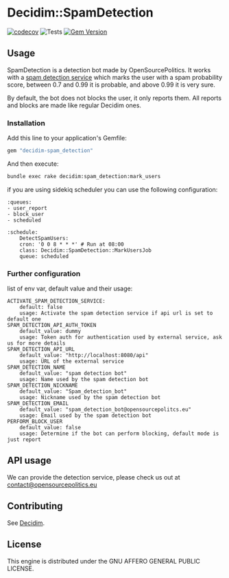 # Decidim::SpamDetection
[![codecov](https://codecov.io/gh/OpenSourcePolitics/decidim-spam_detection/branch/master/graph/badge.svg?token=eJu34XLlVu)](https://codecov.io/gh/OpenSourcePolitics/decidim-spam_detection)
![Tests](https://github.com/opensourcepolitics/decidim-spam_detection/actions/workflows/ci_cd.yml/badge.svg)
[![Gem Version](https://badge.fury.io/rb/decidim-spam_detection.svg)](https://badge.fury.io/rb/decidim-spam_detection)


## Usage

SpamDetection is a detection bot made by OpenSourcePolitics. It works with a [spam detection service](https://github.com/OpenSourcePolitics/spam_detection) 
which marks the user with a spam probability score, between 0.7 
and 0.99 it is probable, and above 0.99 it is very sure.

By default, the bot does not blocks the user, it only reports them.
All reports and blocks are made like regular Decidim ones.

### Installation

Add this line to your application's Gemfile:

```ruby
gem "decidim-spam_detection"
```

And then execute:

```bash
bundle exec rake decidim:spam_detection:mark_users
```

if you are using sidekiq scheduler you can use the following configuration:
```
:queues:
- user_report
- block_user
- scheduled

:schedule:
    DetectSpamUsers:
    cron: '0 0 8 * * *' # Run at 08:00
    class: Decidim::SpamDetection::MarkUsersJob
    queue: scheduled
```

### Further configuration
list of env var, default value and their usage:
```
ACTIVATE_SPAM_DETECTION_SERVICE:
    default: false
    usage: Activate the spam detection service if api url is set to default one
SPAM_DETECTION_API_AUTH_TOKEN
    default_value: dummy
    usage: Token auth for authentication used by external service, ask us for more details
SPAM_DETECTION_API_URL 
    default_value: "http://localhost:8080/api"
    usage: URL of the external service
SPAM_DETECTION_NAME 
    default_value: "spam detection bot"
    usage: Name used by the spam detection bot
SPAM_DETECTION_NICKNAME 
    default_value: "Spam_detection_bot"
    usage: Nickname used by the spam detection bot
SPAM_DETECTION_EMAIL 
    default_value: "spam_detection_bot@opensourcepolitcs.eu"
    usage: Email used by the spam detection bot
PERFORM_BLOCK_USER 
    default_value: false
    usage: Determine if the bot can perform blocking, default mode is just report
```

## API usage
We can provide the detection service, please check us out at [contact@opensourcepolitics.eu](mailto:contact@opensourcepolitics.eu)

## Contributing

See [Decidim](https://github.com/decidim/decidim).

## License

This engine is distributed under the GNU AFFERO GENERAL PUBLIC LICENSE.
